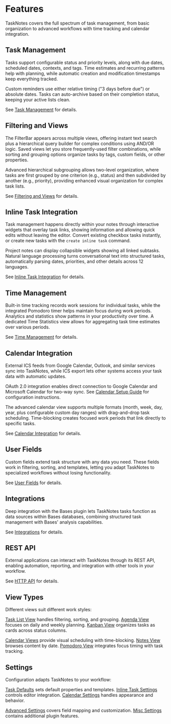 # Features

TaskNotes covers the full spectrum of task management, from basic organization to advanced workflows with time tracking and calendar integration.

## Task Management

Tasks support configurable status and priority levels, along with due dates, scheduled dates, contexts, and tags. Time estimates and recurring patterns help with planning, while automatic creation and modification timestamps keep everything tracked.

Custom reminders use either relative timing ("3 days before due") or absolute dates. Tasks can auto-archive based on their completion status, keeping your active lists clean.

See [Task Management](features/task-management.md) for details.

## Filtering and Views

The FilterBar appears across multiple views, offering instant text search plus a hierarchical query builder for complex conditions using AND/OR logic. Saved views let you store frequently-used filter combinations, while sorting and grouping options organize tasks by tags, custom fields, or other properties.

Advanced hierarchical subgrouping allows two-level organization, where tasks are first grouped by one criterion (e.g., status) and then subdivided by another (e.g., priority), providing enhanced visual organization for complex task lists.

See [Filtering and Views](features/filtering-and-views.md) for details.

## Inline Task Integration

Task management happens directly within your notes through interactive widgets that overlay task links, showing information and allowing quick edits without leaving the editor. Convert existing checkbox tasks instantly, or create new tasks with the `create inline task` command.

Project notes can display collapsible widgets showing all linked subtasks. Natural language processing turns conversational text into structured tasks, automatically parsing dates, priorities, and other details across 12 languages.

See [Inline Task Integration](features/inline-tasks.md) for details.

## Time Management

Built-in time tracking records work sessions for individual tasks, while the integrated Pomodoro timer helps maintain focus during work periods. Analytics and statistics show patterns in your productivity over time. A dedicated Time Statistics view allows for aggregating task time estimates over various periods.

See [Time Management](features/time-management.md) for details.

## Calendar Integration

External ICS feeds from Google Calendar, Outlook, and similar services sync into TaskNotes, while ICS export lets other systems access your task data with automatic updates.

OAuth 2.0 integration enables direct connection to Google Calendar and Microsoft Calendar for two-way sync. See [Calendar Setup Guide](calendar-setup.md) for configuration instructions.

The advanced calendar view supports multiple formats (month, week, day, year, plus configurable custom day ranges) with drag-and-drop task scheduling. Time-blocking creates focused work periods that link directly to specific tasks.

See [Calendar Integration](features/calendar-integration.md) for details.

## User Fields

Custom fields extend task structure with any data you need. These fields work in filtering, sorting, and templates, letting you adapt TaskNotes to specialized workflows without losing functionality.

See [User Fields](features/user-fields.md) for details.

## Integrations

Deep integration with the Bases plugin lets TaskNotes tasks function as data sources within Bases databases, combining structured task management with Bases' analysis capabilities.

See [Integrations](features/integrations.md) for details.

## REST API

External applications can interact with TaskNotes through its REST API, enabling automation, reporting, and integration with other tools in your workflow.

See [HTTP API](HTTP_API.md) for details.

## View Types

Different views suit different work styles:

[Task List View](views/task-list.md) handles filtering, sorting, and grouping. [Agenda View](views/agenda-view.md) focuses on daily and weekly planning. [Kanban View](views/kanban-view.md) organizes tasks as cards across status columns.

[Calendar Views](views/calendar-views.md) provide visual scheduling with time-blocking. [Notes View](views/notes-view.md) browses content by date. [Pomodoro View](views/pomodoro-view.md) integrates focus timing with task tracking.

## Settings

Configuration adapts TaskNotes to your workflow:

[Task Defaults](settings/task-defaults.md) sets default properties and templates. [Inline Task Settings](settings/inline-task-settings.md) controls editor integration. [Calendar Settings](settings/calendar-settings.md) handles appearance and behavior.

[Advanced Settings](settings/advanced-settings.md) covers field mapping and customization. [Misc Settings](settings/misc-settings.md) contains additional plugin features.